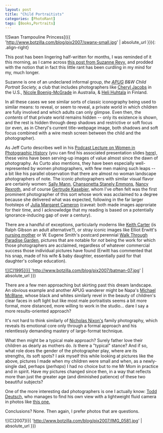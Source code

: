 ```yaml
---
layout: post
title: "Child Portraitists"
categories: [PhotoRant]
tags: [Books,Portraits]
---
```



![Swan Trampouline Princess]({{ 'http://www.botzilla.com/blog/pix2007/swanx-small.jpg' | absolute_url }}){: .align-right}

This post has been lingering half-written for months, I was reminded of it this morning, as I came across <a href="http://suzannerevy.blogspot.com/2007/08/mirrors-and-windows.html">this post from Suzanne Revy,</a> and prodded with the notion that in fact this little rant has been curdling in my mind for my, much longer.

Suzanne is one of an undeclared informal group, <i>the <a href="http://www.apug.org/">APUG</a> B&W Child Portrait Society,</i> a club that includes photographers like <a href="http://www.cheryljacobsphotography.com/">Cheryl Jacobs</a>  in the U.S., <a href="http://www.nicoleboenigmcgrade.com/">Nicole Boenig-McGrade</a> in Australia, & <a href="http://www.kuvakonttuuri.fi/">Heli Huhtala</a> in Finland. 


In all these cases we see similar sorts of classic iconography being used to similar means: to reveal, or seem to reveal, a private world in which children are fully involved and which adults can only glimpse. Even then, the <i>contents</i> of that private world remains hidden -- only its existence is shown, and the rest is hidden through deep shadows and restrictive or soft focus (or even, as in Cheryl's current title-webpage image, both shadows and soft focus combined with a wire mesh screen between the child and the photographer).

<!--more-->
As Jeff Curto describes well in his <a href="http://www.cod.edu/photo/curto/1105/podcasts/Photo%20History%20-%20Class%2011%20Spring%2007%20-%20Women%20in%20Photography.m4a">Podcast Lecture on Women in Photographic History</a> (you can find his associated presentation slides <a href="http://www.cod.edu/photo/curto/1105/slides/women/index.htm">here</a>),  these veins have been serving-up images of value almost since the dawn of photography. As Curto also mentions, they have been especially well-represented by women photographers, with few men making such leaps -- a bit like his parallel observation that there are almost no woman landscape photographers of note. The iconic photographers with similar visual flavor are certainly women: <a href="http://www.arthistory.sbc.edu/artartists/photosally.html">Sally Mann</a>, <a href="http://www.tfaoi.com/aa/1aa/1aa253.htm">Chansonetta Stanely Emmons</a>, <a href="http://wirtzgallery.com/exhibitions/2000/exhibitions_2000_09/rexroth/exhibitions_nr_2000_09_images.html">Nancy Rexroth</a>, and of course <a href="http://www.iphf.org/inductees/gkasebier.html">Gertrude Kasebier,</a> whom I've often felt was the first prominent photographer of this sort whose work was acclaimed to a degree because she delivered what was expected, following in the far larger footsteps of <a href="http://www.getty.edu/art/gettyguide/artMakerDetails?maker=2026">Julia Margaret Cameron</a> (caveat: both made images approriate for their time, and I acknowledge that my reading is based on a potentially ignorance-inducing gap of over a century).

There are a handful of exceptions, particularly moderns like <a href="http://www.keithcarterphotographs.com/">Keith Carter</a> (is Ralph Gibson an adult alternative?), or stray iconic images like Elliot Erwitt's <a href="http://www.jmcfaber.at/images/erwitt03.jpg">nursing mother</a> or W. Eugene Smith's postcard perennial <a href="http://images.google.com/imgres?imgurl=http://imagecache2.allposters.com/images/pic/IMC/g1801~Walk-to-Paradise-Garden-Posters.jpg&imgrefurl=http://www.allposters.com/-sp/Walk-to-Paradise-Garden-Posters_i325202_.htm&h=450&w=338&sz=41&hl=en&start=2&um=1&tbnid=zHMJQ50ZESVKDM:&tbnh=127&tbnw=95&prev=/images%3Fq%3Dsmith%2Bparadise%2Bgarden%26svnum%3D10%26um%3D1%26hl%3Den%26client%3Dfirefox-a%26rls%3Dorg.mozilla:en-US:official%26sa%3DN">Walk Through Paradise Garden</a>, pictures that are notable for <i>not</i> being the work for which those photographers are acclaimed, regardless of whatever commercial success those individual pictures have found (Erwitt has commented that his snap, made of his wife & baby daughter, essentially paid for that daughter's college education).

<a href="http://www.botzilla.com/photo/2001/bat.html">

![(C)1995]({{ 'http://www.botzilla.com/blog/pix2007/batman-07.jpg' | absolute_url }})
</a>

There are a few men approaching but skirting past this dream landscape. An obvious example and another APUG wanderer might be Napa's <a href="http://www.michaelmcblane.com/">Michael McBlane,</a> whose black and whites similarly revel in the beauty of children's clear faces in soft light but like most male portraitists seems a bit more formal, more distanced, more willing to work in the studio... dare I say a more results-oriented approach?

It's not hard to think similarly of <a href="http://photography.about.com/library/weekly/aa052200a.htm">Nicholas Nixon's</a> family photography, which reveals its emotional core only through a formal approach and his relentlessly demanding mastery of large-format technique.

What then might be a typical male approach? Surely father love their children as dearly as mothers do. <i>Is</i> there a "typical" stance? And if so, what role does the gender of the photographer play, where are its strengths, its soft spots? I ask myself this while looking at pictures like the above, pictures I made when my children were small and when, as a newly-single dad, perhaps (<i>perhaps</i>) I had no choice but to me Mr Mom in practice and in spirit. Have my pictures changed since then, in a way that reflects more than just the greater age (and diminished patience) of these two beautiful subjects?

One of the more interesting dad photographers is one I actually know: <a href="http://www.todddeutsch.com/">Todd Deutsch,</a> who manages to find his own view with a lightweight fluid camera in photos like <a href="http://todddeutsch.com/blog/?p=43">this one.</a> 

Conclusions? None. Then again, I prefer photos that are questions.



![(C)2007]({{ 'http://www.botzilla.com/blog/pix2007/IMG_0581.jpg' | absolute_url }})



